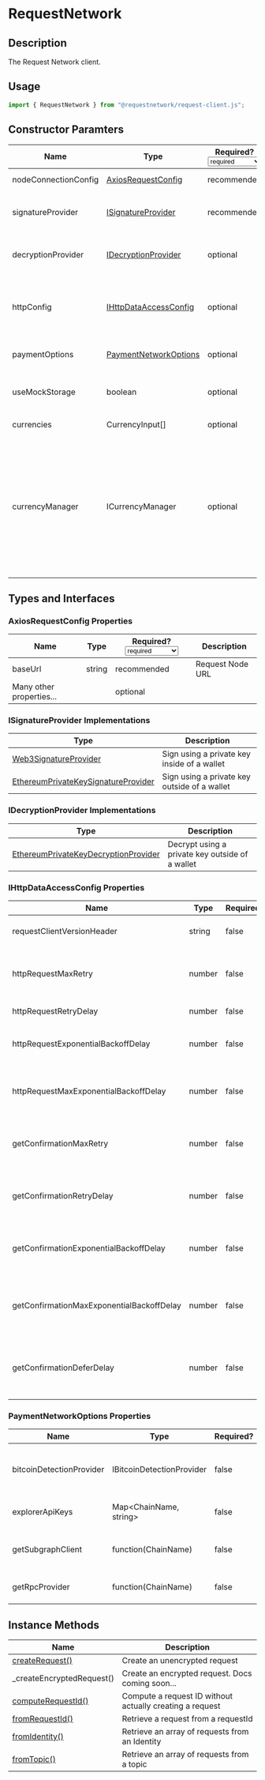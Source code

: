 # RequestNetwork

## Description

The Request Network client.

## Usage

```typescript
import { RequestNetwork } from "@requestnetwork/request-client.js";
```

## Constructor Paramters

<table data-full-width="true"><thead><tr><th>Name</th><th>Type</th><th>Required?<select><option value="81549c59cb544fd68de2cf027308c43f" label="required" color="blue"></option><option value="3b8add8e16774066a1622e5f31497c90" label="optional" color="blue"></option><option value="817820d3af4d4cacb66d2dbfa308cebe" label="recommended" color="blue"></option></select></th><th>Description</th></tr></thead><tbody><tr><td>nodeConnectionConfig</td><td><a href="./#axiosrequestconfig-properties">AxiosRequestConfig</a></td><td><span data-option="817820d3af4d4cacb66d2dbfa308cebe">recommended</span></td><td>Axios configurations</td></tr><tr><td>signatureProvider</td><td><a href="./#isignatureprovider-implementations">ISignatureProvider</a></td><td><span data-option="817820d3af4d4cacb66d2dbfa308cebe">recommended</span></td><td>Required to sign and create requests</td></tr><tr><td>decryptionProvider</td><td><a href="./#idecryptionprovider-implementations">IDecryptionProvider</a></td><td><span data-option="3b8add8e16774066a1622e5f31497c90">optional</span></td><td>Required to retrieve encrypted requests</td></tr><tr><td>httpConfig</td><td><a href="./#ihttpdataaccessconfig-properties">IHttpDataAccessConfig</a></td><td><span data-option="3b8add8e16774066a1622e5f31497c90">optional</span></td><td>Options for HTTP transport (timeout, delay, retry, etc.)</td></tr><tr><td>paymentOptions</td><td><a href="./#paymentnetworkoptions-properties">PaymentNetworkOptions</a></td><td><span data-option="3b8add8e16774066a1622e5f31497c90">optional</span></td><td>Payment detection options</td></tr><tr><td>useMockStorage</td><td>boolean</td><td><span data-option="3b8add8e16774066a1622e5f31497c90">optional</span></td><td>Store ephemeral requests in local memory</td></tr><tr><td>currencies</td><td>CurrencyInput[]</td><td><span data-option="3b8add8e16774066a1622e5f31497c90">optional</span></td><td>Custom currency list</td></tr><tr><td>currencyManager</td><td>ICurrencyManager</td><td><span data-option="3b8add8e16774066a1622e5f31497c90">optional</span></td><td>Custom currency manager (will override <code>currencies</code>). A Currency manager handles a list of currencies and provides utility to retrieve and change format</td></tr></tbody></table>

## Types and Interfaces

### AxiosRequestConfig Properties

<table data-full-width="true"><thead><tr><th>Name</th><th>Type</th><th>Required?<select><option value="81549c59cb544fd68de2cf027308c43f" label="required" color="blue"></option><option value="3b8add8e16774066a1622e5f31497c90" label="optional" color="blue"></option><option value="817820d3af4d4cacb66d2dbfa308cebe" label="recommended" color="blue"></option></select></th><th>Description</th></tr></thead><tbody><tr><td>baseUrl</td><td>string</td><td><span data-option="817820d3af4d4cacb66d2dbfa308cebe">recommended</span></td><td>Request Node URL</td></tr><tr><td>Many other properties...</td><td></td><td><span data-option="3b8add8e16774066a1622e5f31497c90">optional</span></td><td></td></tr></tbody></table>

### ISignatureProvider Implementations

<table data-full-width="true"><thead><tr><th>Type</th><th>Description</th></tr></thead><tbody><tr><td><a href="../../web3-signature/web3signatureprovider.md">Web3SignatureProvider</a></td><td>Sign using a private key inside of a wallet</td></tr><tr><td><a href="../../epk-signature/ethereumprivatekeysignatureprovider.md">EthereumPrivateKeySignatureProvider</a></td><td>Sign using a private key outside of a wallet</td></tr></tbody></table>

### IDecryptionProvider Implementations

<table data-full-width="true"><thead><tr><th>Type</th><th>Description</th></tr></thead><tbody><tr><td><a href="../../epk-decryption/ethereumprivatekeydecryptionprovider.md">EthereumPrivateKeyDecryptionProvider</a></td><td>Decrypt using a private key outside of a wallet</td></tr></tbody></table>

### IHttpDataAccessConfig Properties

<table data-full-width="true"><thead><tr><th>Name</th><th>Type</th><th data-type="checkbox">Required?</th><th>Description</th></tr></thead><tbody><tr><td>requestClientVersionHeader</td><td>string</td><td>false</td><td>Name of the header containing the client version</td></tr><tr><td>httpRequestMaxRetry</td><td>number</td><td>false</td><td>Maximum number of retries to attempt when http requests to the Node fail</td></tr><tr><td>httpRequestRetryDelay</td><td>number</td><td>false</td><td>Delay between retry in ms</td></tr><tr><td>httpRequestExponentialBackoffDelay</td><td>number</td><td>false</td><td>Exponential backoff delay in ms when requests to the Node fail</td></tr><tr><td>httpRequestMaxExponentialBackoffDelay</td><td>number</td><td>false</td><td>Maximum exponential backoff delay in ms when requests to the Node fail</td></tr><tr><td>getConfirmationMaxRetry</td><td>number</td><td>false</td><td>Maximum number of retries to get the confirmation of a persistTransaction</td></tr><tr><td>getConfirmationRetryDelay</td><td>number</td><td>false</td><td>Delay between retry in ms to get the confirmation of a persistTransaction</td></tr><tr><td>getConfirmationExponentialBackoffDelay</td><td>number</td><td>false</td><td>Exponential backoff delay in ms to get the confirmation of a persistTransaction</td></tr><tr><td>getConfirmationMaxExponentialBackoffDelay</td><td>number</td><td>false</td><td>Maximum exponential backoff delay in ms to get the confirmation of a persistTransaction</td></tr><tr><td>getConfirmationDeferDelay</td><td>number</td><td>false</td><td>Delay to wait in ms before trying for the first time to get the confirmation of a persistTransaction</td></tr></tbody></table>

### PaymentNetworkOptions Properties

<table data-full-width="true"><thead><tr><th>Name</th><th>Type</th><th data-type="checkbox">Required?</th><th>Description</th></tr></thead><tbody><tr><td>bitcoinDetectionProvider</td><td>IBitcoinDetectionProvider</td><td>false</td><td>Override default bitcoin payment detection</td></tr><tr><td>explorerApiKeys</td><td>Map&#x3C;ChainName, string></td><td>false</td><td>Override explorer API keys</td></tr><tr><td>getSubgraphClient</td><td>function(ChainName)</td><td>false</td><td>Override subgraph payment detection</td></tr><tr><td>getRpcProvider</td><td>function(ChainName)</td><td>false</td><td>Override RPC node provider</td></tr></tbody></table>

## Instance Methods

<table data-full-width="true"><thead><tr><th>Name</th><th>Description</th></tr></thead><tbody><tr><td><a href="createrequest.md">createRequest()</a></td><td>Create an unencrypted request</td></tr><tr><td>_createEncryptedRequest()</td><td>Create an encrypted request. Docs coming soon...</td></tr><tr><td><a href="computerequestid.md">computeRequestId()</a></td><td>Compute a request ID without actually creating a request</td></tr><tr><td><a href="fromrequestid.md">fromRequestId()</a></td><td>Retrieve a request from a requestId</td></tr><tr><td><a href="fromidentity.md">fromIdentity()</a></td><td>Retrieve an array of requests from an Identity</td></tr><tr><td><a href="fromtopic.md">fromTopic()</a></td><td>Retrieve an array of requests from a topic</td></tr></tbody></table>
